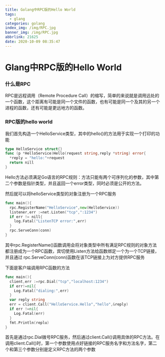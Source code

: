 ```yaml
---
title: Golang中RPC版的Hello World
tags:
  - glang
categories: golang
index_img: /img/RPC.jpg
banner_img: /img/RPC.jpg
abbrlink: 21625
date: 2020-10-09 08:35:47
---
```


# Glang中RPC版的Hello World

### 什么是RPC

RPC是远程调用（Remote Procedure Call）的缩写，简单的来说就是调用远处的一个函数，这个距离有可能是同一个文件的函数，也有可能是同一个及其的另一个进程的函数，还有可能是更远地方的函数。



### RPC版的hello world

我们首先构造一个HelloService类型，其中的hello()的方法用于实现一个打印的功能

```go
type HelloService struct{}
func (p *HelloService)Hello(request string,reply *string) error{
  *reply = "hello:"+request
  return nill
}
```

Hello方法必须满足Go语言的RPC规则：方法只能有两个可序列化的参数，其中第二个参数是指针类型，并且返回一个error类型，同时必须是公开的方法。

然后就可以将helloService类型的对象注册为一个RPC服务

```go
func main(){
  rpc.RegisterName("HelloService",new(HelloService))
  listener,err :=net.Listen("tcp",":1234")
  if err != nill{
    log.Fatal("ListenTCP error:",err)
  }
  rpc.ServeConn(conn)
}
```

其中rpc.RegisterName()函数调用会将对象类型中所有满足RPC规则的对象方法都注册成为一个RPC函数，宾切使用Listen方法给函数绑定一个为一个TCP链接，并且通过  rpc.ServeConn(conn)函数在该TCP链接上为对方提供RPC服务

下面是客户端调用RPC函数的方法

```go
func main(){
  client,err :=rpc.Dial("tcp","localhost:1234")
  if err!=nil{
    Log.Fatal("dialing:",err)
  }
  var reply string
  err = client.Call("HelloService.Hello","hello",&reply)
  if err !=nil{
    Log.Fatal(err)
  }
  fmt.Println(replu)
}
```

首先是通过rpc.Dial拨号RPC服务，然后通过client.Call()调用具体的RPC方法。在调用client.Call()时，第一个参数使用点好链接的RPC服务名字和方法名字，第二个和第三个参数分别是定义RPC方法的两个参数



